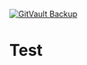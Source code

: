 [![GitVault Backup](https://img.shields.io/badge/GitVault-Protected-blue)](https://ipfs.io/ipfs/bafybeiaf5ltrq5v6dzzb52jubr5jhjw7rmeq5fwlf46h7dnsgvkfc3y2aq)

# Test
